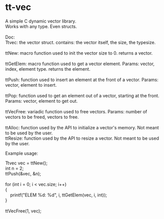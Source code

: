# tt-vec
A simple C dynamic vector library.<br />
Works with any type. Even structs.<br />
<br />
Doc:<br />
Ttvec: the vector struct. contains: the vector itself, the size, the typesize.<br />
<br />
ttNew: macro function used to init the vector size to 0. returns a vector.<br />
<br />
ttGetElem: macro function used to get a vector element. Params: vector, index, element type. returns the element.<br />
<br />
ttPush: function used to insert an element at the front of a vector. Params: vector, element to insert.<br />
<br />
ttPop: function used to get an element out of a vector, starting at the front. Params: vector, element to get out.<br />
<br />
ttVecFree: variadic function used to free vectors. Params: number of vectors to be freed, vectors to free.<br />
<br />
ttAlloc: function used by the API to initialize a vector's memory. Not meant to be used by the user.<br />
ttResize: function used by the API to resize a vector. Not meant to be used by the user.<br />

Example usage:

Ttvec vec = ttNew();<br />
int n = 2;<br />
ttPush(&vec, &n);<br />
<br />
for (int i = 0; i < vec.size; i++)<br />
{<br />
&nbsp;&nbsp;&nbsp;&nbsp;printf("ELEM %d: %d", i, ttGetElem(vec, i, int));<br />
}<br />
<br />
ttVecFree(1, vec);
